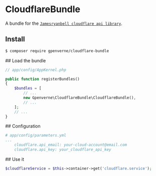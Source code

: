 # CloudflareBundle
A bundle for the [`Jamesryanbell cloudflare api library`](https://github.com/jamesryanbell).

## Install
```bash
$ composer require gpenverne/cloudflare-bundle
```

## Load the bundle
```php
// app/config/AppKernel.php

public function registerBundles()
{
    $bundles = [
        // ...
        new Gpenverne\CloudflareBundle\CloudflareBundle(),
        // ...
    ];
    // ...
}
```

## Configuration
```yaml
# app/config/parameters.yml
...
    cloudflare.api_email: your-cloud-account@email.com
    cloudflare.api_key: your_cloudflare_api_key
```

## Use it
```php
$cloudflareService = $this->container->get('cloudflare.service');
```
